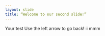 ```yaml
--- 
layout: slide 
title: “Welcome to our second slide!” 
--- 
```

Your test 
Use the left arrow to go back!  ii
mmm
